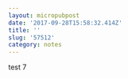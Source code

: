 ```yaml
---
layout: micropubpost
date: '2017-09-28T15:58:32.414Z'
title: ''
slug: '57512'
category: notes
---
```

test 7
